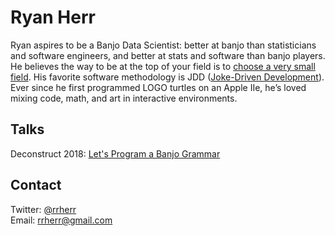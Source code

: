 # Ryan Herr

Ryan aspires to be a Banjo Data Scientist: better at banjo than statisticians and software engineers, and better at stats and software than banjo players. He believes the way to be at the top of your field is to [choose a very small field](https://www.ted.com/talks/simone_giertz_why_you_should_make_useless_things/transcript).  His favorite software methodology is JDD ([Joke-Driven Development](https://blog.ncase.me/questions-from-eyeo/)). Ever since he first programmed LOGO turtles on an Apple IIe, he’s loved mixing code, math, and art in interactive environments.

## Talks

Deconstruct 2018: [Let's Program a Banjo Grammar](https://rrherr.github.io/banjo-grammar/)

## Contact

Twitter: [@rrherr](https://twitter.com/rrherr)  
Email: [rrherr@gmail.com](mailto:rrherr@gmail.com)
